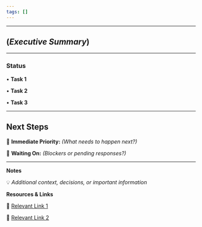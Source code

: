 ```yaml
---
tags: []
---
```

---

## (_Executive Summary_)
---

### Status

• **Task 1**

• **Task 2**

• **Task 3**

---

## Next Steps

🔹 **Immediate Priority:** _(What needs to happen next?)_

🔹 **Waiting On:** _(Blockers or pending responses?)_

---

**Notes**

  

💡 _Additional context, decisions, or important information_

**Resources & Links**

  

🔗 [Relevant Link 1](#)

🔗 [Relevant Link 2](#)

